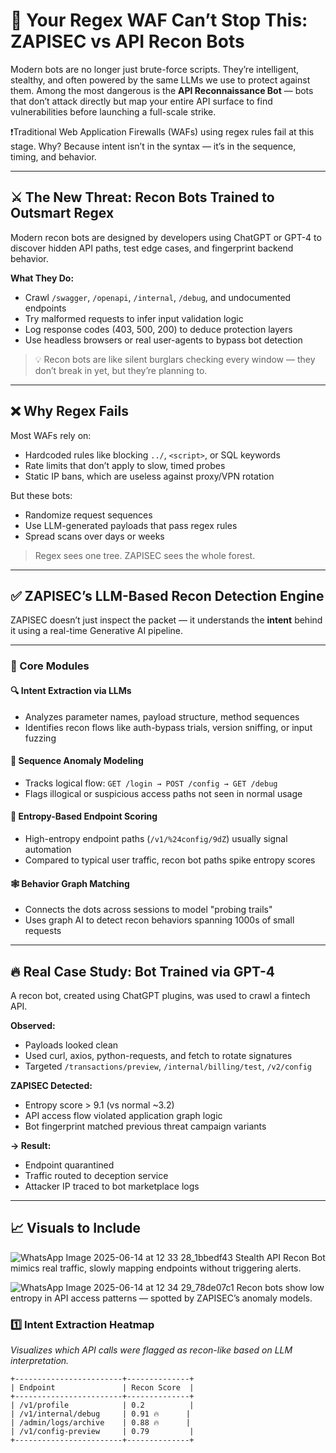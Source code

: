 # 🧠 Your Regex WAF Can’t Stop This: ZAPISEC vs API Recon Bots

Modern bots are no longer just brute-force scripts. They’re intelligent, stealthy, and often powered by the same LLMs we use to protect against them. Among the most dangerous is the **API Reconnaissance Bot** — bots that don’t attack directly but map your entire API surface to find vulnerabilities before launching a full-scale strike.

❗Traditional Web Application Firewalls (WAFs) using regex rules fail at this stage. Why? Because intent isn’t in the syntax — it’s in the sequence, timing, and behavior.

---

## ⚔️ The New Threat: Recon Bots Trained to Outsmart Regex

Modern recon bots are designed by developers using ChatGPT or GPT-4 to discover hidden API paths, test edge cases, and fingerprint backend behavior.

**What They Do:**
- Crawl `/swagger`, `/openapi`, `/internal`, `/debug`, and undocumented endpoints
- Try malformed requests to infer input validation logic
- Log response codes (403, 500, 200) to deduce protection layers
- Use headless browsers or real user-agents to bypass bot detection

> 💡 Recon bots are like silent burglars checking every window — they don’t break in yet, but they’re planning to.

---

## ❌ Why Regex Fails

Most WAFs rely on:
- Hardcoded rules like blocking `../`, `<script>`, or SQL keywords
- Rate limits that don’t apply to slow, timed probes
- Static IP bans, which are useless against proxy/VPN rotation

But these bots:
- Randomize request sequences
- Use LLM-generated payloads that pass regex rules
- Spread scans over days or weeks

> Regex sees one tree. ZAPISEC sees the whole forest.

---

## ✅ ZAPISEC’s LLM-Based Recon Detection Engine

ZAPISEC doesn’t just inspect the packet — it understands the **intent** behind it using a real-time Generative AI pipeline.

---

### 🧬 Core Modules

#### 🔍 Intent Extraction via LLMs
- Analyzes parameter names, payload structure, method sequences
- Identifies recon flows like auth-bypass trials, version sniffing, or input fuzzing

#### 🔁 Sequence Anomaly Modeling
- Tracks logical flow: `GET /login → POST /config → GET /debug`
- Flags illogical or suspicious access paths not seen in normal usage

#### 🧮 Entropy-Based Endpoint Scoring
- High-entropy endpoint paths (`/v1/%24config/9dZ`) usually signal automation
- Compared to typical user traffic, recon bot paths spike entropy scores

#### 🕸️ Behavior Graph Matching
- Connects the dots across sessions to model "probing trails"
- Uses graph AI to detect recon behaviors spanning 1000s of small requests

---

## 🔥 Real Case Study: Bot Trained via GPT-4

A recon bot, created using ChatGPT plugins, was used to crawl a fintech API.

**Observed:**
- Payloads looked clean
- Used curl, axios, python-requests, and fetch to rotate signatures
- Targeted `/transactions/preview`, `/internal/billing/test`, `/v2/config`

**ZAPISEC Detected:**
- Entropy score > 9.1 (vs normal ~3.2)
- API access flow violated application graph logic
- Bot fingerprint matched previous threat campaign variants

**→ Result:**
- Endpoint quarantined
- Traffic routed to deception service
- Attacker IP traced to bot marketplace logs

---

## 📈 Visuals to Include
![WhatsApp Image 2025-06-14 at 12 33 28_1bbedf43](https://github.com/user-attachments/assets/6de310f1-3d0c-404e-914e-f621d56986b4)
Stealth API Recon Bot mimics real traffic, slowly mapping endpoints without triggering alerts.



![WhatsApp Image 2025-06-14 at 12 34 29_78de07c1](https://github.com/user-attachments/assets/ee764253-410b-4459-87f0-477bea0f3cb7)
Recon bots show low entropy in API access patterns — spotted by ZAPISEC’s anomaly models.



### 1️⃣ Intent Extraction Heatmap  
_Visualizes which API calls were flagged as recon-like based on LLM interpretation._

```plaintext
+------------------------+--------------+
| Endpoint               | Recon Score  |
+------------------------+--------------+
| /v1/profile            | 0.2          |
| /v1/internal/debug     | 0.91 🔥      |
| /admin/logs/archive    | 0.88 🔥      |
| /v1/config-preview     | 0.79         |
+------------------------+--------------+

